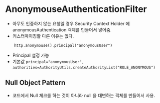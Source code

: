 # AnonymouseAuthenticationFilter

- 아무도 인증하지 않는 요청일 경우 Security Context Holder 에 anonymousAuthentication 객체를 만들어서 넣어줌.
- 커스터마이징할 다른 이유는 없다.

```
    http.anonymouse().principal("anonymousUser")
```
- Principal 설정 가능
- 기본값 `principal="anonymousUser"`, `authorities=AuthorityUtils.createAuthorityList("ROLE_ANONYMOUS")`

## Null Object Pattern

- 코드에서 Null 체크를 하는 것이 아니라 null 을 대변하는 객체를 만들어서 사용.